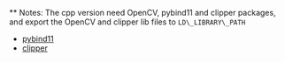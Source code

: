 ** Notes: 
 The cpp version need OpenCV, pybind11 and clipper packages, and export the OpenCV and clipper lib files to `LD\_LIBRARY\_PATH`
* [pybind11](https://github.com/pybind/pybind11)
* [clipper](http://www.angusj.com/clipper2/Docs/Overview.htm)

